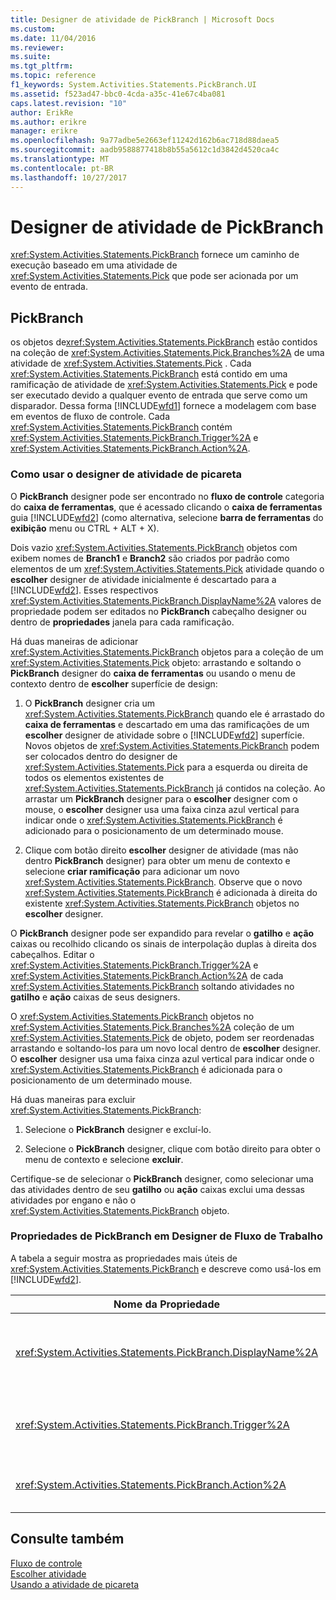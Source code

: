 ```yaml
---
title: Designer de atividade de PickBranch | Microsoft Docs
ms.custom: 
ms.date: 11/04/2016
ms.reviewer: 
ms.suite: 
ms.tgt_pltfrm: 
ms.topic: reference
f1_keywords: System.Activities.Statements.PickBranch.UI
ms.assetid: f523ad47-bbc0-4cda-a35c-41e67c4ba081
caps.latest.revision: "10"
author: ErikRe
ms.author: erikre
manager: erikre
ms.openlocfilehash: 9a77adbe5e2663ef11242d162b6ac718d88daea5
ms.sourcegitcommit: aadb9588877418b8b55a5612c1d3842d4520ca4c
ms.translationtype: MT
ms.contentlocale: pt-BR
ms.lasthandoff: 10/27/2017
---
```

# <a name="pickbranch-activity-designer"></a>Designer de atividade de PickBranch
<xref:System.Activities.Statements.PickBranch> fornece um caminho de execução baseado em uma atividade de <xref:System.Activities.Statements.Pick> que pode ser acionada por um evento de entrada.  
  
## <a name="pickbranch"></a>PickBranch  
 os objetos de<xref:System.Activities.Statements.PickBranch> estão contidos na coleção de <xref:System.Activities.Statements.Pick.Branches%2A> de uma atividade de <xref:System.Activities.Statements.Pick> . Cada <xref:System.Activities.Statements.PickBranch> está contido em uma ramificação de atividade de <xref:System.Activities.Statements.Pick> e pode ser executado devido a qualquer evento de entrada que serve como um disparador. Dessa forma [!INCLUDE[wfd1](../workflow-designer/includes/wfd1_md.md)] fornece a modelagem com base em eventos de fluxo de controle. Cada <xref:System.Activities.Statements.PickBranch> contém <xref:System.Activities.Statements.PickBranch.Trigger%2A> e <xref:System.Activities.Statements.PickBranch.Action%2A>.  
  
### <a name="how-to-use-the-pick-activity-designer"></a>Como usar o designer de atividade de picareta  
 O **PickBranch** designer pode ser encontrado no **fluxo de controle** categoria do **caixa de ferramentas**, que é acessado clicando o **caixa de ferramentas** guia [!INCLUDE[wfd2](../workflow-designer/includes/wfd2_md.md)] (como alternativa, selecione **barra de ferramentas** do **exibição** menu ou CTRL + ALT + X).  
  
 Dois vazio <xref:System.Activities.Statements.PickBranch> objetos com exibem nomes de **Branch1** e **Branch2** são criados por padrão como elementos de um <xref:System.Activities.Statements.Pick> atividade quando o **escolher** designer de atividade inicialmente é descartado para a [!INCLUDE[wfd2](../workflow-designer/includes/wfd2_md.md)]. Esses respectivos <xref:System.Activities.Statements.PickBranch.DisplayName%2A> valores de propriedade podem ser editados no **PickBranch** cabeçalho designer ou dentro de **propriedades** janela para cada ramificação.  
  
 Há duas maneiras de adicionar <xref:System.Activities.Statements.PickBranch> objetos para a coleção de um <xref:System.Activities.Statements.Pick> objeto: arrastando e soltando o **PickBranch** designer do **caixa de ferramentas** ou usando o menu de contexto dentro de **escolher** superfície de design:  
  
1.  O **PickBranch** designer cria um <xref:System.Activities.Statements.PickBranch> quando ele é arrastado do **caixa de ferramentas** e descartado em uma das ramificações de um **escolher** designer de atividade sobre o [!INCLUDE[wfd2](../workflow-designer/includes/wfd2_md.md)] superfície. Novos objetos de <xref:System.Activities.Statements.PickBranch> podem ser colocados dentro do designer de <xref:System.Activities.Statements.Pick> para a esquerda ou direita de todos os elementos existentes de <xref:System.Activities.Statements.PickBranch> já contidos na coleção. Ao arrastar um **PickBranch** designer para o **escolher** designer com o mouse, o **escolher** designer usa uma faixa cinza azul vertical para indicar onde o <xref:System.Activities.Statements.PickBranch> é adicionado para o posicionamento de um determinado mouse.  
  
2.  Clique com botão direito **escolher** designer de atividade (mas não dentro **PickBranch** designer) para obter um menu de contexto e selecione **criar ramificação** para adicionar um novo <xref:System.Activities.Statements.PickBranch>. Observe que o novo <xref:System.Activities.Statements.PickBranch> é adicionada à direita do existente <xref:System.Activities.Statements.PickBranch> objetos no **escolher** designer.  
  
 O **PickBranch** designer pode ser expandido para revelar o **gatilho** e **ação** caixas ou recolhido clicando os sinais de interpolação duplas à direita dos cabeçalhos. Editar o <xref:System.Activities.Statements.PickBranch.Trigger%2A> e <xref:System.Activities.Statements.PickBranch.Action%2A> de cada <xref:System.Activities.Statements.PickBranch> soltando atividades no **gatilho** e **ação** caixas de seus designers.  
  
 O <xref:System.Activities.Statements.PickBranch> objetos no <xref:System.Activities.Statements.Pick.Branches%2A> coleção de um <xref:System.Activities.Statements.Pick> de objeto, podem ser reordenadas arrastando e soltando-los para um novo local dentro de **escolher** designer. O **escolher** designer usa uma faixa cinza azul vertical para indicar onde o <xref:System.Activities.Statements.PickBranch> é adicionada para o posicionamento de um determinado mouse.  
  
 Há duas maneiras para excluir <xref:System.Activities.Statements.PickBranch>:  
  
1.  Selecione o **PickBranch** designer e excluí-lo.  
  
2.  Selecione o **PickBranch** designer, clique com botão direito para obter o menu de contexto e selecione **excluir**.  
  
 Certifique-se de selecionar o **PickBranch** designer, como selecionar uma das atividades dentro de seu **gatilho** ou **ação** caixas exclui uma dessas atividades por engano e não o <xref:System.Activities.Statements.PickBranch> objeto.  
  
### <a name="pickbranch-properties-in-the-workflow-designer"></a>Propriedades de PickBranch em Designer de Fluxo de Trabalho  
 A tabela a seguir mostra as propriedades mais úteis de <xref:System.Activities.Statements.PickBranch> e descreve como usá-los em [!INCLUDE[wfd2](../workflow-designer/includes/wfd2_md.md)].  
  
|Nome da Propriedade|Necessária|Uso|  
|-------------------|--------------|-----------|  
|<xref:System.Activities.Statements.PickBranch.DisplayName%2A>|False|O nome amigável exibido no cabeçalho do **PickBranch** designer. O valor padrão é ramificação.<br /><br /> Embora não seja necessário <xref:System.Activities.Activity.DisplayName%2A> restrita, é uma prática recomendada usar um.|  
|<xref:System.Activities.Statements.PickBranch.Trigger%2A>|verdadeiro|Cada <xref:System.Activities.Statements.PickBranch> contém uma ação de <xref:System.Activities.Statements.PickBranch.Trigger%2A> que pode chamar <xref:System.Activities.Statements.PickBranch.Action%2A>.|  
|<xref:System.Activities.Statements.PickBranch.Action%2A>|False|Cada <xref:System.Activities.Statements.PickBranch> contém <xref:System.Activities.Statements.PickBranch.Action%2A> que é executado se disparado.|  
  
## <a name="see-also"></a>Consulte também  
 [Fluxo de controle](../workflow-designer/control-flow-activity-designers.md)   
 [Escolher atividade](/dotnet/framework/windows-workflow-foundation/pick-activity)   
 [Usando a atividade de picareta](/dotnet/framework/windows-workflow-foundation/samples/using-the-pick-activity)